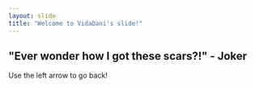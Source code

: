 ```yaml
---
layout: slide
title: "Welcome to VidaDani's slide!"
---
```

"Ever wonder how I got these scars?!" - Joker
---
Use the left arrow to go back!